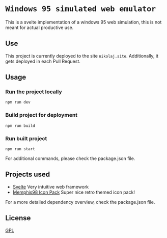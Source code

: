 # `Windows 95 simulated web emulator`

This is a svelte implementation of a windows 95 web simulation, this is not meant for actual productive use.

## Use

This project is currently deployed to the site `nikolaj.site`. Additionally, it gets deployed in each Pull Request.

## Usage

### Run the project locally

`npm run dev`

### Build project for deployment

`npm run build`

### Run built project

`npm run start`

For additional commands, please check the package.json file.

## Projects used

- [Svelte](https://svelte.dev/) Very intuitive web framework
- [Memphis98 Icon Pack](https://github.com/Stanton731/Memphis98) Super nice retro themed icon pack!

For a more detailed dependency overview, check the package.json file.

## License

[GPL](https://choosealicense.com/licenses/gpl-3.0/)
